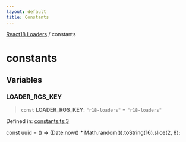 ```yaml
---
layout: default
title: Constants
---
```


[React18 Loaders](modules.md) / constants

# constants

## Variables

### LOADER_RGS_KEY

> `const` **LOADER_RGS_KEY**: `"r18-loaders"` = `"r18-loaders"`

Defined in: [constants.ts:3](https://github.com/react18-tools/turborepo-template/blob/de6102944e5df3b46e5a15ffb1a9b32d2acfa295/lib/src/constants.ts#L3)

const uuid = () =\> (Date.now() \* Math.random()).toString(16).slice(2, 8);
